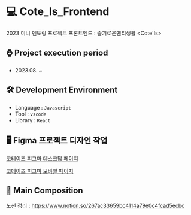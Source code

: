 # 💻 Cote_Is_Frontend
2023 미니 멘토링 프로젝트 프론트엔드 : 슬기로운멘티생활 <Cote'Is>

## ⌚ Project execution period
  - 2023.08. ~

## 🛠 Development Environment
  - Language : `Javascript`
  - Tool : `vscode`
  - Library : `React`

## 🖥 Figma 프로젝트 디자인 작업

[코테이즈 피그마 데스크탑 페이지](https://www.figma.com/file/OvZl6CxTHdY7XNttRMJW6d/coteis?type=design&node-id=0%3A1&t=CJeTOj603rorvyKn-1)

[코테이즈 피그마 모바일 페이지](https://www.figma.com/file/OvZl6CxTHdY7XNttRMJW6d/coteis?type=design&node-id=68%3A258&t=AVErVUspz4nLPFCd-1)

## 📃 Main Composition

노션 정리 : https://www.notion.so/267ac33659bc4114a79e0c4fcad5ecbc
